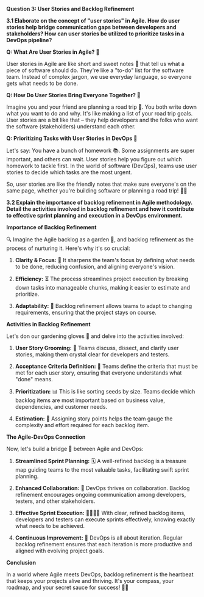 **Question 3: User Stories and Backlog Refinement**

**3.1 Elaborate on the concept of "user stories" in Agile. How do user stories help bridge communication gaps between developers and stakeholders? How can user stories be utilized to prioritize tasks in a DevOps pipeline?**


**Q: What Are User Stories in Agile? 📖**

User stories in Agile are like short and sweet notes 📝 that tell us what a piece of software should do. They're like a "to-do" list for the software team. Instead of complex jargon, we use everyday language, so everyone gets what needs to be done.

**Q: How Do User Stories Bring Everyone Together? 🤝**

Imagine you and your friend are planning a road trip 🚗. You both write down what you want to do and why. It's like making a list of your road trip goals. User stories are a bit like that – they help developers and the folks who want the software (stakeholders) understand each other.

**Q: Prioritizing Tasks with User Stories in DevOps 🚀**

Let's say: You have a bunch of homework 📚. Some assignments are super important, and others can wait. User stories help you figure out which homework to tackle first. In the world of software (DevOps), teams use user stories to decide which tasks are the most urgent.

So, user stories are like the friendly notes that make sure everyone's on the same page, whether you're building software or planning a road trip! 📝🤗


**3.2 Explain the importance of backlog refinement in Agile methodology. Detail the activities involved in backlog refinement and how it contribute to effective sprint planning and execution in a DevOps environment.**


**Importance of Backlog Refinement**

🔍 Imagine the Agile backlog as a garden 🌱, and backlog refinement as the process of nurturing it. Here's why it's so crucial:

1. **Clarity & Focus:** 🎯 It sharpens the team's focus by defining what needs to be done, reducing confusion, and aligning everyone's vision.

2. **Efficiency:** ⏳ The process streamlines project execution by breaking down tasks into manageable chunks, making it easier to estimate and prioritize.

3. **Adaptability:** 🔄 Backlog refinement allows teams to adapt to changing requirements, ensuring that the project stays on course.

**Activities in Backlog Refinement**

Let's don our gardening gloves 🧤 and delve into the activities involved:

1. **User Story Grooming:** 📝 Teams discuss, dissect, and clarify user stories, making them crystal clear for developers and testers.

2. **Acceptance Criteria Definition:** 🧩 Teams define the criteria that must be met for each user story, ensuring that everyone understands what "done" means.

3. **Prioritization:** 📊 This is like sorting seeds by size. Teams decide which backlog items are most important based on business value, dependencies, and customer needs.

4. **Estimation:** 📏 Assigning story points helps the team gauge the complexity and effort required for each backlog item.

**The Agile-DevOps Connection**

Now, let's build a bridge 🌉 between Agile and DevOps:

1. **Streamlined Sprint Planning:** 🗓️ A well-refined backlog is a treasure map guiding teams to the most valuable tasks, facilitating swift sprint planning.

2. **Enhanced Collaboration:** 🤝 DevOps thrives on collaboration. Backlog refinement encourages ongoing communication among developers, testers, and other stakeholders.

3. **Effective Sprint Execution:** 🏃‍♂️🏃‍♀️ With clear, refined backlog items, developers and testers can execute sprints effectively, knowing exactly what needs to be achieved.

4. **Continuous Improvement:** 🔄 DevOps is all about iteration. Regular backlog refinement ensures that each iteration is more productive and aligned with evolving project goals.

**Conclusion**

In a world where Agile meets DevOps, backlog refinement is the heartbeat that keeps your projects alive and thriving. It's your compass, your roadmap, and your secret sauce for success! 🧭🥄
